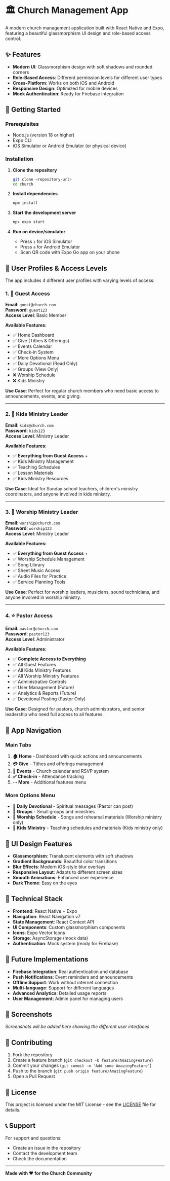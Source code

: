# 🏛️ Church Management App

A modern church management application built with React Native and Expo, featuring a beautiful glassmorphism UI design and role-based access control.

## ✨ Features

- **Modern UI**: Glassmorphism design with soft shadows and rounded corners
- **Role-Based Access**: Different permission levels for different user types
- **Cross-Platform**: Works on both iOS and Android
- **Responsive Design**: Optimized for mobile devices
- **Mock Authentication**: Ready for Firebase integration

## 🚀 Getting Started

### Prerequisites

- Node.js (version 18 or higher)
- Expo CLI
- iOS Simulator or Android Emulator (or physical device)

### Installation

1. **Clone the repository**
   ```bash
   git clone <repository-url>
   cd church
   ```

2. **Install dependencies**
   ```bash
   npm install
   ```

3. **Start the development server**
   ```bash
   npx expo start
   ```

4. **Run on device/simulator**
   - Press `i` for iOS Simulator
   - Press `a` for Android Emulator
   - Scan QR code with Expo Go app on your phone

## 🔐 User Profiles & Access Levels

The app includes 4 different user profiles with varying levels of access:

### 1. 👤 Guest Access
**Email**: `guest@church.com`  
**Password**: `guest123`  
**Access Level**: Basic Member

**Available Features:**
- ✅ Home Dashboard
- ✅ Give (Tithes & Offerings)
- ✅ Events Calendar
- ✅ Check-in System
- ✅ More Options Menu
- ✅ Daily Devotional (Read Only)
- ✅ Groups (View Only)
- ❌ Worship Schedule
- ❌ Kids Ministry

**Use Case**: Perfect for regular church members who need basic access to announcements, events, and giving.

---

### 2. 🏫 Kids Ministry Leader
**Email**: `kids@church.com`  
**Password**: `kids123`  
**Access Level**: Ministry Leader

**Available Features:**
- ✅ **Everything from Guest Access** +
- ✅ Kids Ministry Management
- ✅ Teaching Schedules
- ✅ Lesson Materials
- ✅ Kids Ministry Resources

**Use Case**: Ideal for Sunday school teachers, children's ministry coordinators, and anyone involved in kids ministry.

---

### 3. 🎵 Worship Ministry Leader
**Email**: `worship@church.com`  
**Password**: `worship123`  
**Access Level**: Ministry Leader

**Available Features:**
- ✅ **Everything from Guest Access** +
- ✅ Worship Schedule Management
- ✅ Song Library
- ✅ Sheet Music Access
- ✅ Audio Files for Practice
- ✅ Service Planning Tools

**Use Case**: Perfect for worship leaders, musicians, sound technicians, and anyone involved in worship ministry.

---

### 4. ⭐ Pastor Access
**Email**: `pastor@church.com`  
**Password**: `pastor123`  
**Access Level**: Administrator

**Available Features:**
- ✅ **Complete Access to Everything**
- ✅ All Guest Features
- ✅ All Kids Ministry Features
- ✅ All Worship Ministry Features
- ✅ Administrative Controls
- ✅ User Management (Future)
- ✅ Analytics & Reports (Future)
- ✅ Devotional Posting (Pastor Only)

**Use Case**: Designed for pastors, church administrators, and senior leadership who need full access to all features.

## 📱 App Navigation

### Main Tabs
1. **🏠 Home** - Dashboard with quick actions and announcements
2. **💳 Give** - Tithes and offerings management
3. **📅 Events** - Church calendar and RSVP system
4. **✅ Check-in** - Attendance tracking
5. **⋯ More** - Additional features menu

### More Options Menu
- **📖 Daily Devotional** - Spiritual messages (Pastor can post)
- **👥 Groups** - Small groups and ministries
- **🎵 Worship Schedule** - Songs and rehearsal materials (Worship ministry only)
- **🏫 Kids Ministry** - Teaching schedules and materials (Kids ministry only)

## 🎨 UI Design Features

- **Glassmorphism**: Translucent elements with soft shadows
- **Gradient Backgrounds**: Beautiful color transitions
- **Blur Effects**: Modern iOS-style blur overlays
- **Responsive Layout**: Adapts to different screen sizes
- **Smooth Animations**: Enhanced user experience
- **Dark Theme**: Easy on the eyes

## 🔧 Technical Stack

- **Frontend**: React Native + Expo
- **Navigation**: React Navigation v7
- **State Management**: React Context API
- **UI Components**: Custom glassmorphism components
- **Icons**: Expo Vector Icons
- **Storage**: AsyncStorage (mock data)
- **Authentication**: Mock system (ready for Firebase)

## 🚧 Future Implementations

- **Firebase Integration**: Real authentication and database
- **Push Notifications**: Event reminders and announcements
- **Offline Support**: Work without internet connection
- **Multi-language**: Support for different languages
- **Advanced Analytics**: Detailed usage reports
- **User Management**: Admin panel for managing users

## 📱 Screenshots

*Screenshots will be added here showing the different user interfaces*

## 🤝 Contributing

1. Fork the repository
2. Create a feature branch (`git checkout -b feature/AmazingFeature`)
3. Commit your changes (`git commit -m 'Add some AmazingFeature'`)
4. Push to the branch (`git push origin feature/AmazingFeature`)
5. Open a Pull Request

## 📄 License

This project is licensed under the MIT License - see the [LICENSE](LICENSE) file for details.

## 📞 Support

For support and questions:
- Create an issue in the repository
- Contact the development team
- Check the documentation

---

**Made with ❤️ for the Church Community**
